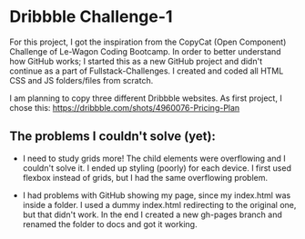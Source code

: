 # Dribbble Challenge-1
For this project, I got the inspiration from the CopyCat (Open Component) Challenge of Le-Wagon Coding Bootcamp. In order to better understand how GitHub works; I started this as a new GitHub project and didn't continue as a part of Fullstack-Challenges. I created and coded all HTML CSS and JS folders/files from scratch.

I am planning to copy three different Dribbble websites. As first project, I chose this: https://dribbble.com/shots/4960076-Pricing-Plan

## The problems I couldn't solve (yet):
* I need to study grids more! The child elements were overflowing and I couldn't solve it. I ended up styling (poorly) for each device. I first used flexbox instead of grids, but I had the same overflowing problem. 

* I had problems with GitHub showing my page, since my index.html was inside a folder. I used a dummy index.html redirecting to the original one, but that didn't work. In the end I created a new gh-pages branch and renamed the folder to docs and got it working.
